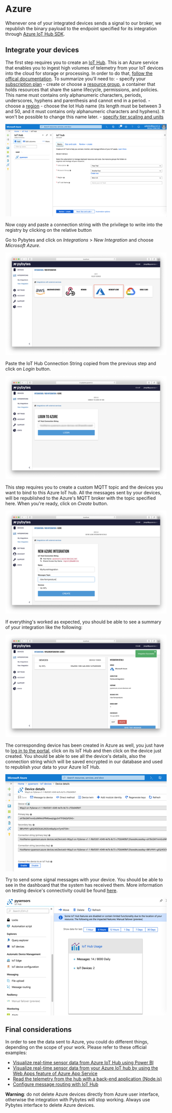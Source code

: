 # Azure

Whenever one of your integrated devices sends a signal to our broker, we republish the binary payload to the endpoint specified for its integration through [Azure IoT Hub SDK](https://docs.microsoft.com/en-us/azure/iot-hub/iot-hub-devguide-sdks).

## Integrate your devices

The first step requires you to create an [IoT Hub](https://docs.microsoft.com/en-us/azure/iot-hub/). This is an Azure service that enables you to ingest high volumes of telemetry from your IoT devices into the cloud for storage or processing. In order to do that, [follow the offical documentation](https://docs.microsoft.com/en-us/azure/iot-hub/iot-hub-create-through-portal). To summarize you'll need to:
    - specify your [subscription plan](https://account.azure.com/subscriptions/)
    - create or choose a [resource group](https://docs.microsoft.com/en-us/azure/azure-resource-manager/resource-group-portal), a container that holds resources that share the same lifecycle, permissions, and policies. This name must contains only alphanumeric characters, periods, underscores, hyphens and parenthesis and cannot end in a period.
    - choose a [region](https://azure.microsoft.com/en-us/global-infrastructure/regions/)
    - choose the Iot Hub name (its length must be between 3 and 50, and it must contains only alphanumeric characters and hyphens). It won't be possible to change this name later.
    - [specify tier scaling and units](https://docs.microsoft.com/en-us/azure/iot-hub/iot-hub-scaling)

![IoT Hub creation](../../.gitbook/assets/01_azure_integration.png)

Now copy and paste a connection string with the privilege to write into the registry by clicking on the relative button

Go to Pybytes and click on *Integrations* > *New Integration* and choose *Microsoft Azure*.

![select-azure-integration](../../.gitbook/assets/pybytes/integrations/azure/select-azure-integration.png)

Paste the IoT Hub Connection String copied from the previous step and click on *Login* button.

![Copy the connection string](../../.gitbook/assets/pybytes/integrations/azure/azure-login-form.png)

This step requires you to create a custom MQTT topic and the devices you want to bind to this Azure IoT hub.
All the messages sent by your devices, will be republished to the Azure's MQTT broker with the topic specified here.
When you're ready, click on _Create_ button.

![select-azure-integration](../../.gitbook/assets/pybytes/integrations/azure/azure-configuration-form.png)

If everything's worked as expected, you should be able to see a summary of your integration like the following:

![Azure integration's summary](../../.gitbook/assets/pybytes/integrations/azure/azure-integration-inspector.png)

The corresponding device has been created in Azure as well, you just have to [log in to the portal](https://portal.azure.com/), click on its IoT Hub and then click on the device just created.
You should be able to see all the device's details, also the connection string which will be saved encrypted in our database and used to republish your data to your Azure IoT Hub.

![Azure device's details](../../.gitbook/assets/06_azure_integration.png)

Try to send some signal messages with your device.
You should be able to see in the dashboard that the system has received them.
More information on testing device's connectivity could be found [here](https://docs.microsoft.com/en-us/azure/iot-hub/tutorial-connectivity).

![Test device connectivity](../../.gitbook/assets/07_azure_integration.png)


## Final considerations

In order to see the data sent to Azure, you could do different things, depending on the scope of your work. Please refer to these official examples:
- [Visualize real-time sensor data from Azure IoT Hub using Power BI](https://docs.microsoft.com/en-us/azure/iot-hub/iot-hub-live-data-visualization-in-power-bi)
- [Visualize real-time sensor data from your Azure IoT hub by using the Web Apps feature of Azure App Service](https://docs.microsoft.com/en-us/azure/iot-hub/iot-hub-live-data-visualization-in-web-apps)
- [Read the telemetry from the hub with a back-end application (Node.js)](https://docs.microsoft.com/en-us/azure/iot-hub/quickstart-send-telemetry-node)
- [Configure message routing with IoT Hub](https://docs.microsoft.com/en-us/azure/iot-hub/tutorial-routing)

**Warning**: do not delete Azure devices directly from Azure user interface, otherwise the integration with Pybytes will stop working. Always use Pybytes interface to delete Azure devices.
